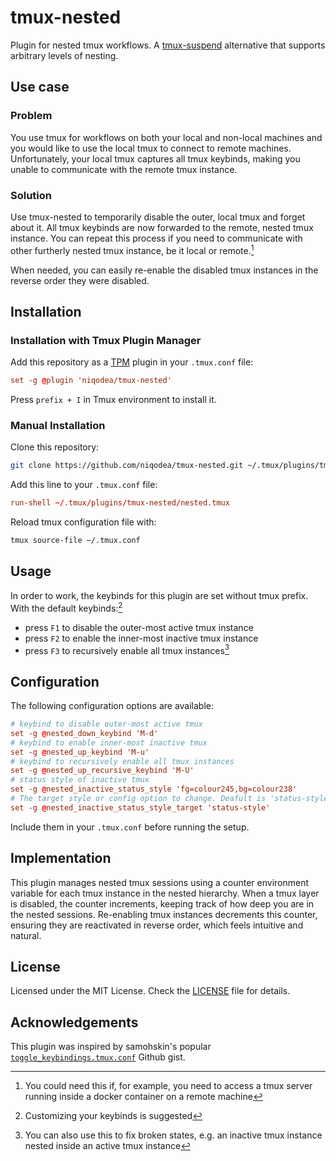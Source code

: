 # tmux-nested

Plugin for nested tmux workflows. A [tmux-suspend](https://github.com/MunifTanjim/tmux-suspend) alternative that supports arbitrary levels of nesting.

## Use case

### Problem

You use tmux for workflows on both your local and non-local machines and you would like to use the local tmux to connect to remote machines. Unfortunately, your local tmux captures all tmux keybinds, making you unable to communicate with the remote tmux instance.

### Solution

Use tmux-nested to temporarily disable the outer, local tmux and forget about it. All tmux keybinds are now forwarded to the remote, nested tmux instance. You can repeat this process if you need to communicate with other furtherly nested tmux instance, be it local or remote.[^1]

When needed, you can easily re-enable the disabled tmux instances in the reverse order they were disabled.

## Installation

### Installation with Tmux Plugin Manager

Add this repository as a [TPM](https://github.com/tmux-plugins/tpm) plugin in your `.tmux.conf` file:

```conf
set -g @plugin 'niqodea/tmux-nested'
```

Press `prefix + I` in Tmux environment to install it.

### Manual Installation

Clone this repository:

```bash
git clone https://github.com/niqodea/tmux-nested.git ~/.tmux/plugins/tmux-nested
```

Add this line to your `.tmux.conf` file:

```conf
run-shell ~/.tmux/plugins/tmux-nested/nested.tmux
```

Reload tmux configuration file with:

```sh
tmux source-file ~/.tmux.conf
```

## Usage

In order to work, the keybinds for this plugin are set without tmux prefix. With the default keybinds:[^2]

- press `F1` to disable the outer-most active tmux instance
- press `F2` to enable the inner-most inactive tmux instance
- press `F3` to recursively enable all tmux instances[^3]

## Configuration

The following configuration options are available:

```conf
# keybind to disable outer-most active tmux
set -g @nested_down_keybind 'M-d'
# keybind to enable inner-most inactive tmux
set -g @nested_up_keybind 'M-u'
# keybind to recursively enable all tmux instances
set -g @nested_up_recursive_keybind 'M-U'
# status style of inactive tmux
set -g @nested_inactive_status_style 'fg=colour245,bg=colour238'
# The target style or config option to change. Deafult is 'status-style'
set -g @nested_inactive_status_style_target 'status-style'
```

Include them in your `.tmux.conf` before running the setup.

## Implementation

This plugin manages nested tmux sessions using a counter environment variable for each tmux instance in the nested hierarchy. When a tmux layer is disabled, the counter increments, keeping track of how deep you are in the nested sessions. Re-enabling tmux instances decrements this counter, ensuring they are reactivated in reverse order, which feels intuitive and natural.

## License

Licensed under the MIT License. Check the [LICENSE](./LICENSE) file for details.

## Acknowledgements

This plugin was inspired by samohskin's popular [`toggle_keybindings.tmux.conf`](https://gist.github.com/samoshkin/05e65f7f1c9b55d3fc7690b59d678734) Github gist.


[^1]: You could need this if, for example, you need to access a tmux server running inside a docker container on a remote machine
[^2]: Customizing your keybinds is suggested
[^3]: You can also use this to fix broken states, e.g. an inactive tmux instance nested inside an active tmux instance
